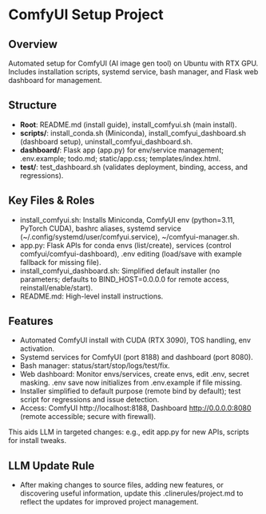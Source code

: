 # ComfyUI Setup Project

## Overview
Automated setup for ComfyUI (AI image gen tool) on Ubuntu with RTX GPU. Includes installation scripts, systemd service, bash manager, and Flask web dashboard for management.

## Structure
- **Root**: README.md (install guide), install_comfyui.sh (main install).
- **scripts/**: install_conda.sh (Miniconda), install_comfyui_dashboard.sh (dashboard setup), uninstall_comfyui_dashboard.sh.
- **dashboard/**: Flask app (app.py) for env/service management; .env.example; todo.md; static/app.css; templates/index.html.
- **test/**: test_dashboard.sh (validates deployment, binding, access, and regressions).

## Key Files & Roles
- install_comfyui.sh: Installs Miniconda, ComfyUI env (python=3.11, PyTorch CUDA), bashrc aliases, systemd service (~/.config/systemd/user/comfyui.service), ~/comfyui-manager.sh.
- app.py: Flask APIs for conda envs (list/create), services (control comfyui/comfyui-dashboard), .env editing (load/save with example fallback for missing file).
- install_comfyui_dashboard.sh: Simplified default installer (no parameters; defaults to BIND_HOST=0.0.0.0 for remote access, reinstall/enable/start).
- README.md: High-level install instructions.

## Features
- Automated ComfyUI install with CUDA (RTX 3090), TOS handling, env activation.
- Systemd services for ComfyUI (port 8188) and dashboard (port 8080).
- Bash manager: status/start/stop/logs/test/fix.
- Web dashboard: Monitor envs/services, create envs, edit .env, secret masking. .env save now initializes from .env.example if file missing.
- Installer simplified to default purpose (remote bind by default); test script for regressions and issue detection.
- Access: ComfyUI http://localhost:8188, Dashboard http://0.0.0.0:8080 (remote accessible; secure with firewall).

This aids LLM in targeted changes: e.g., edit app.py for new APIs, scripts for install tweaks.

## LLM Update Rule
- After making changes to source files, adding new features, or discovering useful information, update this .clinerules/project.md to reflect the updates for improved project management.
